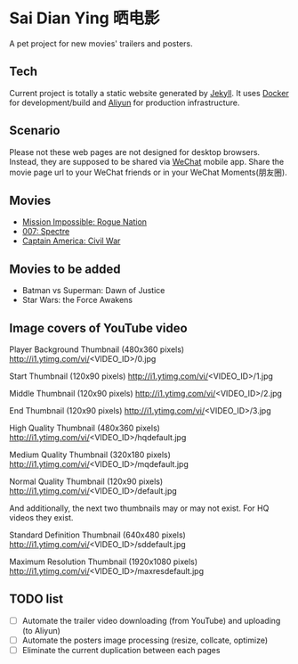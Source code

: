 # Sai Dian Ying 晒电影

A pet project for new movies' trailers and posters.

## Tech

Current project is totally a static website generated by [Jekyll](https://jekyllrb.com/). It uses [Docker](https://www.docker.com/) for development/build and [Aliyun](http://www.aliyun.com/) for production infrastructure.

## Scenario

Please not these web pages are not designed for desktop browsers. Instead, they are supposed to be shared via [WeChat](http://www.wechat.com/) mobile app. Share the movie page url to your WeChat friends or in your WeChat Moments(朋友圈).

## Movies

* [Mission Impossible: Rogue Nation](saidianying.zhendewudi.com/movies/mission-impossible-rogue-nation.html)
* [007: Spectre](http://saidianying.zhendewudi.com/movies/007-spectre.html)
* [Captain America: Civil War](http://saidianying.zhendewudi.com/movies/captain-america-civil-war.html)

## Movies to be added

* Batman vs Superman: Dawn of Justice
* Star Wars: the Force Awakens

## Image covers of YouTube video

Player Background Thumbnail (480x360 pixels)
http://i1.ytimg.com/vi/<VIDEO_ID>/0.jpg

Start Thumbnail (120x90 pixels)
http://i1.ytimg.com/vi/<VIDEO_ID>/1.jpg

Middle Thumbnail (120x90 pixels)
http://i1.ytimg.com/vi/<VIDEO_ID>/2.jpg

End Thumbnail (120x90 pixels)
http://i1.ytimg.com/vi/<VIDEO_ID>/3.jpg

High Quality Thumbnail (480x360 pixels)
http://i1.ytimg.com/vi/<VIDEO_ID>/hqdefault.jpg

Medium Quality Thumbnail (320x180 pixels)
http://i1.ytimg.com/vi/<VIDEO_ID>/mqdefault.jpg

Normal Quality Thumbnail (120x90 pixels)
http://i1.ytimg.com/vi/<VIDEO_ID>/default.jpg

And additionally, the next two thumbnails may or may not exist. For HQ videos they exist.

Standard Definition Thumbnail (640x480 pixels)
http://i1.ytimg.com/vi/<VIDEO_ID>/sddefault.jpg

Maximum Resolution Thumbnail (1920x1080 pixels)
http://i1.ytimg.com/vi/<VIDEO_ID>/maxresdefault.jpg

## TODO list

* [ ] Automate the trailer video downloading (from YouTube) and uploading (to Aliyun)
* [ ] Automate the posters image processing (resize, collcate, optimize)
* [ ] Eliminate the current duplication between each pages
